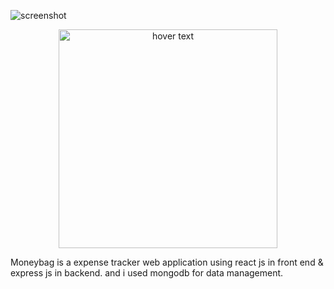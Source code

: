 ![screenshot]([https://i.ibb.co/5htYxzm/Screenshot-3.jpg])

<p align="center">
  <img src="https://i.ibb.co/5htYxzm/Screenshot-3.jpg" width="350" title="hover text">
</p>

Moneybag is a expense tracker web application using react js in front end & express js in backend. and i used mongodb for data management.
